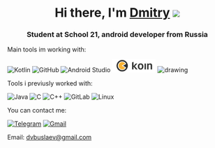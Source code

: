 <h1 align="center">Hi there, I'm <a href="https://daniilshat.ru/" target="_blank">Dmitry</a> 
<img src="https://github.com/blackcater/blackcater/raw/main/images/Hi.gif" height="32"/></h1>
<h3 align="center">Student at School 21, android developer from Russia </h3>
Main tools im working with:

![Kotlin](https://img.shields.io/badge/kotlin-%237F52FF.svg?style=for-the-badge&logo=kotlin&logoColor=white)       ![GitHub](https://img.shields.io/badge/github-%23121011.svg?style=for-the-badge&logo=github&logoColor=white)      	![Android Studio](https://img.shields.io/badge/Android%20Studio-3DDC84.svg?style=for-the-badge&logo=android-studio&logoColor=white)        <img padding-right="300px" src="https://raw.githubusercontent.com/InsertKoinIO/koin/main/docs/img/koin_main_logo.png" alt="drawing" width="100"/>           <img src="https://javascopes.com/wp-content/uploads/2021/08/85d9e8c4-18iK__Qt8kTDXRUdW4eqBug.jpeg" alt="drawing" width="70"/>

Tools i previusly worked with:

![Java](https://img.shields.io/badge/java-%23ED8B00.svg?style=for-the-badge&logo=openjdk&logoColor=white) ![C](https://img.shields.io/badge/c-%2300599C.svg?style=for-the-badge&logo=c&logoColor=white) ![C++](https://img.shields.io/badge/c++-%2300599C.svg?style=for-the-badge&logo=c%2B%2B&logoColor=white) ![GitLab](https://img.shields.io/badge/gitlab-%23181717.svg?style=for-the-badge&logo=gitlab&logoColor=white) ![Linux](https://img.shields.io/badge/Linux-FCC624?style=for-the-badge&logo=linux&logoColor=black)


You can contact me:

[![Telegram](https://img.shields.io/badge/Telegram-2CA5E0?style=for-the-badge&logo=telegram&logoColor=white)](https://t.me/Uzde4) [![Gmail](https://img.shields.io/badge/Gmail-D14836?style=for-the-badge&logo=gmail&logoColor=white)](mailto:dvbuslaev@gmail.com)

Email: dvbuslaev@gmail.com
